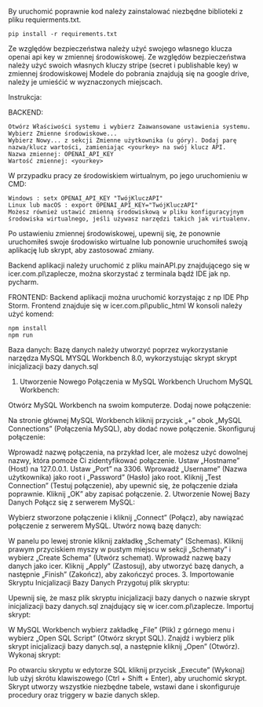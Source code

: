 By uruchomić poprawnie kod należy zainstalować niezbędne biblioteki z pliku requierments.txt.
    
    pip install -r requirements.txt

Ze względów bezpieczeństwa należy użyć swojego własnego klucza openai api key w zmiennej środowiskowej. 
Ze względów bezpieczeństwa należy użyć swoich własnych kluczy stripe (secret i publishable key) w zmiennej środowiskowej
Modele do pobrania znajdują się na google drive, należy je umieśćić w wyznaczonych miejscach.

Instrukcja:

BACKEND:

    Otwórz Właściwości systemu i wybierz Zaawansowane ustawienia systemu.
    Wybierz Zmienne środowiskowe...
    Wybierz Nowy... z sekcji Zmienne użytkownika (u góry). Dodaj parę nazwa/klucz wartości, zamieniając <yourkey> na swój klucz API.
    Nazwa zmiennej: OPENAI_API_KEY
    Wartość zmiennej: <yourkey> 

W przypadku pracy ze środowiskiem wirtualnym, po jego uruchomieniu w CMD:

    Windows : setx OPENAI_API_KEY "TwójKluczAPI"
    Linux lub macOS : export OPENAI_API_KEY="TwójKluczAPI"
    Możesz również ustawić zmienną środowiskową w pliku konfiguracyjnym środowiska wirtualnego, jeśli używasz narzędzi takich jak virtualenv.

Po ustawieniu zmiennej środowiskowej, upewnij się, że ponownie uruchomiłeś swoje środowisko wirtualne lub ponownie uruchomiłeś swoją aplikację lub skrypt, aby zastosować zmiany.

Backend aplikacji należy uruchomić z pliku mainAPI.py znajdującego się w icer.com.pl\zaplecze, można skorzystać z terminala bądź IDE jak np. pycharm.

FRONTEND:
Backend aplikacji można uruchomić korzystając z np IDE Php Storm.
Frontend znajduje się w icer.com.pl\public_html
W konsoli należy użyć komend:

    npm install
    npm run
Baza danych:
Bazę danych należy utworzyć poprzez wykorzystanie narzędza MySQL MYSQL Workbench 8.0, wykorzystując skrypt skrypt inicjalizacji bazy danych.sql
1. Utworzenie Nowego Połączenia w MySQL Workbench
Uruchom MySQL Workbench:

Otwórz MySQL Workbench na swoim komputerze.
Dodaj nowe połączenie:

Na stronie głównej MySQL Workbench kliknij przycisk „+” obok „MySQL Connections” (Połączenia MySQL), aby dodać nowe połączenie.
Skonfiguruj połączenie:

Wprowadź nazwę połączenia, na przykład Icer, ale możesz użyć dowolnej nazwy, która pomoże Ci zidentyfikować połączenie.
Ustaw „Hostname” (Host) na 127.0.0.1.
Ustaw „Port” na 3306.
Wprowadź „Username” (Nazwa użytkownika) jako root i „Password” (Hasło) jako root.
Kliknij „Test Connection” (Testuj połączenie), aby upewnić się, że połączenie działa poprawnie.
Kliknij „OK” aby zapisać połączenie.
2. Utworzenie Nowej Bazy Danych
Połącz się z serwerem MySQL:

Wybierz stworzone połączenie i kliknij „Connect” (Połącz), aby nawiązać połączenie z serwerem MySQL.
Utwórz nową bazę danych:

W panelu po lewej stronie kliknij zakładkę „Schematy” (Schemas).
Kliknij prawym przyciskiem myszy w pustym miejscu w sekcji „Schematy” i wybierz „Create Schema” (Utwórz schemat).
Wprowadź nazwę bazy danych jako icer.
Kliknij „Apply” (Zastosuj), aby utworzyć bazę danych, a następnie „Finish” (Zakończ), aby zakończyć proces.
3. Importowanie Skryptu Inicjalizacji Bazy Danych
Przygotuj plik skryptu:

Upewnij się, że masz plik skryptu inicjalizacji bazy danych o nazwie skrypt inicjalizacji bazy danych.sql znajdujący się w icer.com.pl\zaplecze.
Importuj skrypt:

W MySQL Workbench wybierz zakładkę „File” (Plik) z górnego menu i wybierz „Open SQL Script” (Otwórz skrypt SQL).
Znajdź i wybierz plik skrypt inicjalizacji bazy danych.sql, a następnie kliknij „Open” (Otwórz).
Wykonaj skrypt:

Po otwarciu skryptu w edytorze SQL kliknij przycisk „Execute” (Wykonaj) lub użyj skrótu klawiszowego (Ctrl + Shift + Enter), aby uruchomić skrypt.
Skrypt utworzy wszystkie niezbędne tabele, wstawi dane i skonfiguruje procedury oraz triggery w bazie danych sklep.

